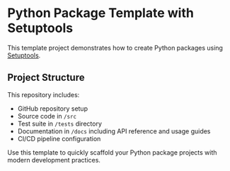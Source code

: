 # Python Package Template with Setuptools

This template project demonstrates how to create Python packages using [Setuptools](https://setuptools.pypa.io/en/latest/userguide/quickstart.html).

## Project Structure

This repository includes:
- GitHub repository setup
- Source code in `/src`
- Test suite in `/tests` directory
- Documentation in `/docs` including API reference and usage guides
- CI/CD pipeline configuration

Use this template to quickly scaffold your Python package projects with modern development practices.